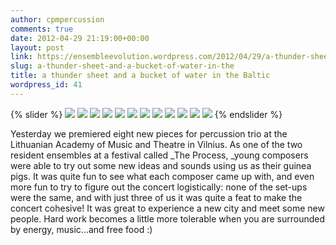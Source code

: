 ```yaml
---
author: cpmpercussion
comments: true
date: 2012-04-29 21:19:00+00:00
layout: post
link: https://ensembleevolution.wordpress.com/2012/04/29/a-thunder-sheet-and-a-bucket-of-water-in-the/
slug: a-thunder-sheet-and-a-bucket-of-water-in-the
title: a thunder sheet and a bucket of water in the Baltic
wordpress_id: 41
---
```


{% slider %}
![](https://ensembleevolution.files.wordpress.com/2012/04/48ade-img.jpg)
![](https://ensembleevolution.files.wordpress.com/2012/04/785ba-img.jpg)
![](https://ensembleevolution.files.wordpress.com/2012/04/a9069-img.jpg)
![](https://ensembleevolution.files.wordpress.com/2012/04/4eb32-img.jpg)
![](https://ensembleevolution.files.wordpress.com/2012/04/d5bcf-img.jpg)
![](https://ensembleevolution.files.wordpress.com/2012/04/f7d23-img.jpg)
![](https://ensembleevolution.files.wordpress.com/2012/04/559b0-img.jpg)
![](https://ensembleevolution.files.wordpress.com/2012/04/4a9f3-img.jpg)
![](https://ensembleevolution.files.wordpress.com/2012/04/c301e-img.jpg)
![](https://ensembleevolution.files.wordpress.com/2012/04/f8b56-img.jpg)
![](https://ensembleevolution.files.wordpress.com/2012/04/72d8c-img.jpg)
![](https://ensembleevolution.files.wordpress.com/2012/04/bb44d-img.jpg)
{% endslider %}

Yesterday we premiered eight new pieces for percussion trio at the Lithuanian Academy of Music and Theatre in Vilnius. As one of the two resident ensembles at a festival called _The Process, _young composers were able to try out some new ideas and sounds using us as their guinea pigs. It was quite fun to see what each composer came up with, and even more fun to try to figure out the concert logistically: none of the set-ups were the same, and with just three of us it was quite a feat to make the concert cohesive! It was great to experience a new city and meet some new people. Hard work becomes a little more tolerable when you are surrounded by energy, music...and free food :)
